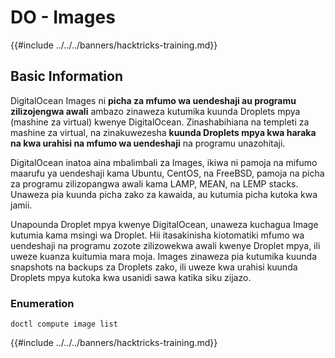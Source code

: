 # DO - Images

{{#include ../../../banners/hacktricks-training.md}}

## Basic Information

DigitalOcean Images ni **picha za mfumo wa uendeshaji au programu zilizojengwa awali** ambazo zinaweza kutumika kuunda Droplets mpya (mashine za virtual) kwenye DigitalOcean. Zinashabihiana na templeti za mashine za virtual, na zinakuwezesha **kuunda Droplets mpya kwa haraka na kwa urahisi na mfumo wa uendeshaji** na programu unazohitaji.

DigitalOcean inatoa aina mbalimbali za Images, ikiwa ni pamoja na mifumo maarufu ya uendeshaji kama Ubuntu, CentOS, na FreeBSD, pamoja na picha za programu zilizopangwa awali kama LAMP, MEAN, na LEMP stacks. Unaweza pia kuunda picha zako za kawaida, au kutumia picha kutoka kwa jamii.

Unapounda Droplet mpya kwenye DigitalOcean, unaweza kuchagua Image kutumia kama msingi wa Droplet. Hii itasakinisha kiotomatiki mfumo wa uendeshaji na programu zozote zilizowekwa awali kwenye Droplet mpya, ili uweze kuanza kuitumia mara moja. Images zinaweza pia kutumika kuunda snapshots na backups za Droplets zako, ili uweze kwa urahisi kuunda Droplets mpya kutoka kwa usanidi sawa katika siku zijazo.

### Enumeration
```
doctl compute image list
```
{{#include ../../../banners/hacktricks-training.md}}
